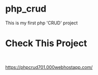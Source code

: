 # php_crud
This is my first php 'CRUD' project
<h1>Check This Project</h1>

<br>


https://phpcrud701.000webhostapp.com/
